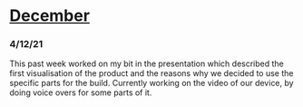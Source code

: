# <ins>December</ins>

### 4/12/21
This past week worked on my bit in the presentation which described the first visualisation of the product and the reasons why we decided to use the specific parts for the build. Currently working on the video of our device, by doing voice overs for some parts of it.
